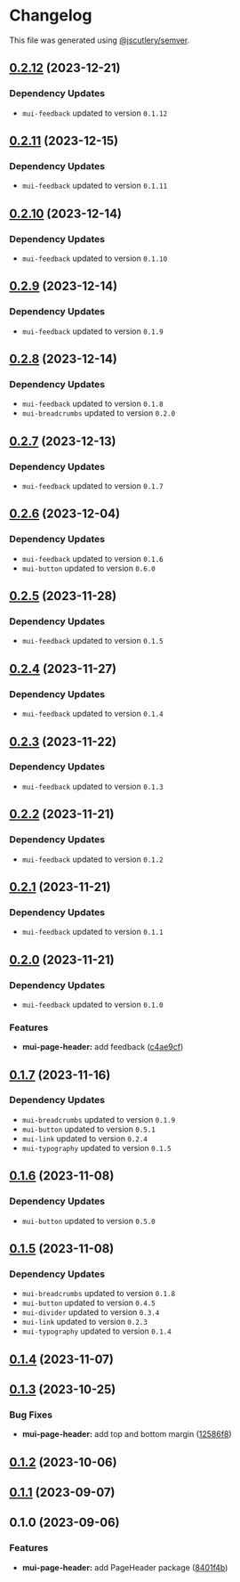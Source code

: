 # Changelog

This file was generated using [@jscutlery/semver](https://github.com/jscutlery/semver).

## [0.2.12](https://github.com/Availity/element/compare/@availity/mui-page-header@0.2.11...@availity/mui-page-header@0.2.12) (2023-12-21)

### Dependency Updates

* `mui-feedback` updated to version `0.1.12`
## [0.2.11](https://github.com/Availity/element/compare/@availity/mui-page-header@0.2.10...@availity/mui-page-header@0.2.11) (2023-12-15)

### Dependency Updates

* `mui-feedback` updated to version `0.1.11`
## [0.2.10](https://github.com/Availity/element/compare/@availity/mui-page-header@0.2.9...@availity/mui-page-header@0.2.10) (2023-12-14)

### Dependency Updates

* `mui-feedback` updated to version `0.1.10`
## [0.2.9](https://github.com/Availity/element/compare/@availity/mui-page-header@0.2.8...@availity/mui-page-header@0.2.9) (2023-12-14)

### Dependency Updates

* `mui-feedback` updated to version `0.1.9`
## [0.2.8](https://github.com/Availity/element/compare/@availity/mui-page-header@0.2.7...@availity/mui-page-header@0.2.8) (2023-12-14)

### Dependency Updates

* `mui-feedback` updated to version `0.1.8`
* `mui-breadcrumbs` updated to version `0.2.0`
## [0.2.7](https://github.com/Availity/element/compare/@availity/mui-page-header@0.2.6...@availity/mui-page-header@0.2.7) (2023-12-13)

### Dependency Updates

* `mui-feedback` updated to version `0.1.7`
## [0.2.6](https://github.com/Availity/element/compare/@availity/mui-page-header@0.2.5...@availity/mui-page-header@0.2.6) (2023-12-04)

### Dependency Updates

* `mui-feedback` updated to version `0.1.6`
* `mui-button` updated to version `0.6.0`
## [0.2.5](https://github.com/Availity/element/compare/@availity/mui-page-header@0.2.4...@availity/mui-page-header@0.2.5) (2023-11-28)

### Dependency Updates

- `mui-feedback` updated to version `0.1.5`

## [0.2.4](https://github.com/Availity/element/compare/@availity/mui-page-header@0.2.3...@availity/mui-page-header@0.2.4) (2023-11-27)

### Dependency Updates

- `mui-feedback` updated to version `0.1.4`

## [0.2.3](https://github.com/Availity/element/compare/@availity/mui-page-header@0.2.2...@availity/mui-page-header@0.2.3) (2023-11-22)

### Dependency Updates

- `mui-feedback` updated to version `0.1.3`

## [0.2.2](https://github.com/Availity/element/compare/@availity/mui-page-header@0.2.1...@availity/mui-page-header@0.2.2) (2023-11-21)

### Dependency Updates

- `mui-feedback` updated to version `0.1.2`

## [0.2.1](https://github.com/Availity/element/compare/@availity/mui-page-header@0.2.0...@availity/mui-page-header@0.2.1) (2023-11-21)

### Dependency Updates

- `mui-feedback` updated to version `0.1.1`

## [0.2.0](https://github.com/Availity/element/compare/@availity/mui-page-header@0.1.7...@availity/mui-page-header@0.2.0) (2023-11-21)

### Dependency Updates

- `mui-feedback` updated to version `0.1.0`

### Features

- **mui-page-header:** add feedback ([c4ae9cf](https://github.com/Availity/element/commit/c4ae9cff82c163c72818f8d015e103f10869cdd0))

## [0.1.7](https://github.com/Availity/element/compare/@availity/mui-page-header@0.1.6...@availity/mui-page-header@0.1.7) (2023-11-16)

### Dependency Updates

- `mui-breadcrumbs` updated to version `0.1.9`
- `mui-button` updated to version `0.5.1`
- `mui-link` updated to version `0.2.4`
- `mui-typography` updated to version `0.1.5`

## [0.1.6](https://github.com/Availity/element/compare/@availity/mui-page-header@0.1.5...@availity/mui-page-header@0.1.6) (2023-11-08)

### Dependency Updates

- `mui-button` updated to version `0.5.0`

## [0.1.5](https://github.com/Availity/element/compare/@availity/mui-page-header@0.1.4...@availity/mui-page-header@0.1.5) (2023-11-08)

### Dependency Updates

- `mui-breadcrumbs` updated to version `0.1.8`
- `mui-button` updated to version `0.4.5`
- `mui-divider` updated to version `0.3.4`
- `mui-link` updated to version `0.2.3`
- `mui-typography` updated to version `0.1.4`

## [0.1.4](https://github.com/Availity/element/compare/@availity/mui-page-header@0.1.3...@availity/mui-page-header@0.1.4) (2023-11-07)

## [0.1.3](https://github.com/Availity/element/compare/@availity/mui-page-header@0.1.2...@availity/mui-page-header@0.1.3) (2023-10-25)

### Bug Fixes

- **mui-page-header:** add top and bottom margin ([12586f8](https://github.com/Availity/element/commit/12586f85c83b4527e28fc695f3598d805f8c9fe0))

## [0.1.2](https://github.com/Availity/element/compare/@availity/mui-page-header@0.1.1...@availity/mui-page-header@0.1.2) (2023-10-06)

## [0.1.1](https://github.com/Availity/element/compare/@availity/mui-page-header@0.1.0...@availity/mui-page-header@0.1.1) (2023-09-07)

## 0.1.0 (2023-09-06)

### Features

- **mui-page-header:** add PageHeader package ([8401f4b](https://github.com/Availity/element/commit/8401f4ba1ca200824b0542d411ed9d0496bad6ae))
